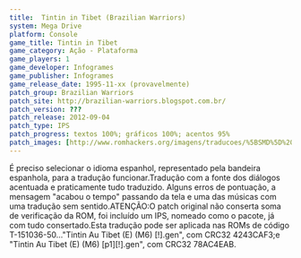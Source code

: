 ```yaml
---
title:  Tintin in Tibet (Brazilian Warriors)
system: Mega Drive
platform: Console
game_title: Tintin in Tibet
game_category: Ação - Plataforma
game_players: 1
game_developer: Infogrames
game_publisher: Infogrames
game_release_date: 1995-11-xx (provavelmente)
patch_group: Brazilian Warriors
patch_site: http://brazilian-warriors.blogspot.com.br/
patch_version: ???
patch_release: 2012-09-04
patch_type: IPS
patch_progress: textos 100%; gráficos 100%; acentos 95%
patch_images: [http://www.romhackers.org/imagens/traducoes/%5BSMD%5D%20Tintin%20in%20Tibet%20-%20Brazilian%20Warriors%20-%201.png,http://www.romhackers.org/imagens/traducoes/%5BSMD%5D%20Tintin%20in%20Tibet%20-%20Brazilian%20Warriors%20-%202.png,http://www.romhackers.org/imagens/traducoes/%5BSMD%5D%20Tintin%20in%20Tibet%20-%20Brazilian%20Warriors%20-%203.png]
---
```

É preciso selecionar o idioma espanhol, representado pela bandeira espanhola, para a tradução funcionar.Tradução com a fonte dos diálogos acentuada e praticamente tudo traduzido. Alguns erros de pontuação, a mensagem "acabou o tempo" passando da tela e uma das músicas com uma tradução sem sentido.ATENÇÃO:O patch original não conserta soma de verificação da ROM, foi incluído um IPS, nomeado como o pacote, já com tudo consertado.Esta tradução pode ser aplicada nas ROMs de código T-151036-50..."Tintin Au Tibet (E) (M6) [!].gen", com CRC32 4243CAF3;e "Tintin Au Tibet (E) (M6) [p1][!].gen", com CRC32 78AC4EAB.